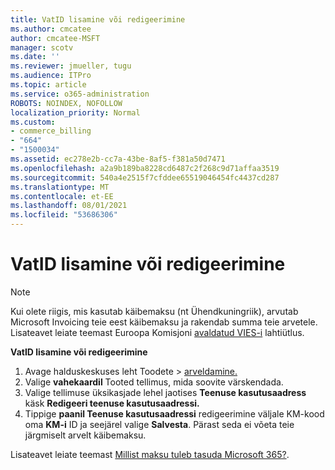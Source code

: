```yaml
---
title: VatID lisamine või redigeerimine
ms.author: cmcatee
author: cmcatee-MSFT
manager: scotv
ms.date: ''
ms.reviewer: jmueller, tugu
ms.audience: ITPro
ms.topic: article
ms.service: o365-administration
ROBOTS: NOINDEX, NOFOLLOW
localization_priority: Normal
ms.custom:
- commerce_billing
- "664"
- "1500034"
ms.assetid: ec278e2b-cc7a-43be-8af5-f381a50d7471
ms.openlocfilehash: a2a9b189ba8228cd6487c2f268c9d71affaa3519
ms.sourcegitcommit: 540a4e2515f7cfddee65519046454fc4437cd287
ms.translationtype: MT
ms.contentlocale: et-EE
ms.lasthandoff: 08/01/2021
ms.locfileid: "53686306"
---
```

# <a name="how-to-add-or-edit-a-vatid"></a>VatID lisamine või redigeerimine

> [!NOTE]
> Kui olete riigis, mis kasutab käibemaksu (nt Ühendkuningriik), arvutab Microsoft Invoicing teie eest käibemaksu ja rakendab summa teie arvetele. Lisateavet leiate teemast Euroopa Komisjoni [avaldatud VIES-i](https://go.microsoft.com/fwlink/p/?LinkID=841741) lahtiütlus.

**VatID lisamine või redigeerimine**

1. Avage halduskeskuses leht  Toodete \> [arveldamine.](https://go.microsoft.com/fwlink/p/?linkid=842054)
2. Valige **vahekaardil** Tooted tellimus, mida soovite värskendada.
3. Valige tellimuse üksikasjade lehel jaotises **Teenuse kasutusaadress** käsk **Redigeeri teenuse kasutusaadressi.**
4. Tippige **paanil Teenuse kasutusaadressi** redigeerimine väljale KM-kood oma **KM-i** ID ja seejärel valige **Salvesta**. Pärast seda ei võeta teie järgmiselt arvelt käibemaksu.

Lisateavet leiate teemast [Millist maksu tuleb tasuda Microsoft 365?](/microsoft-365/commerce/billing-and-payments/tax-information#what-tax-will-i-be-charged).